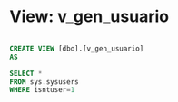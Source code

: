 # View: v_gen_usuario

```sql

CREATE VIEW [dbo].[v_gen_usuario]
AS

SELECT *
FROM sys.sysusers
WHERE isntuser=1

```
